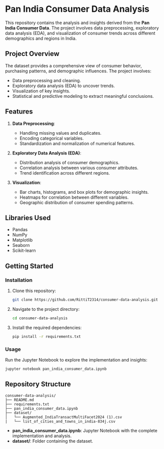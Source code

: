 # Pan India Consumer Data Analysis

This repository contains the analysis and insights derived from the **Pan India Consumer Data**. The project involves data preprocessing, exploratory data analysis (EDA), and visualization of consumer trends across different demographics and regions in India.

## Project Overview
The dataset provides a comprehensive view of consumer behavior, purchasing patterns, and demographic influences. The project involves:
- Data preprocessing and cleaning.
- Exploratory data analysis (EDA) to uncover trends.
- Visualization of key insights.
- Statistical and predictive modeling to extract meaningful conclusions.

## Features
1. **Data Preprocessing**:
   - Handling missing values and duplicates.
   - Encoding categorical variables.
   - Standardization and normalization of numerical features.

2. **Exploratory Data Analysis (EDA)**:
   - Distribution analysis of consumer demographics.
   - Correlation analysis between various consumer attributes.
   - Trend identification across different regions.

3. **Visualization**:
   - Bar charts, histograms, and box plots for demographic insights.
   - Heatmaps for correlation between different variables.
   - Geographic distribution of consumer spending patterns.

## Libraries Used
- Pandas
- NumPy
- Matplotlib
- Seaborn
- Scikit-learn

## Getting Started

### Installation
1. Clone this repository:
   ```bash
   git clone https://github.com/RittiT2314/consumer-data-analysis.git
   ```
2. Navigate to the project directory:
   ```bash
   cd consumer-data-analysis
   ```
3. Install the required dependencies:
   ```bash
   pip install -r requirements.txt
   ```
### Usage
Run the Jupyter Notebook to explore the implementation and insights:
```bash
jupyter notebook pan_india_consumer_data.ipynb
```
## Repository Structure
```
consumer-data-analysis/
├── README.md
├── requirements.txt
├── pan_india_consumer_data.ipynb
├── dataset/
│   └── Augmented_IndiaTransactMultiFacet2024 (1).csv
|   └── list_of_cities_and_towns_in_india-834j.csv
```

- **pan_india_consumer_data.ipynb**: Jupyter Notebook with the complete implementation and analysis.
- **dataset/**: Folder containing the dataset.


